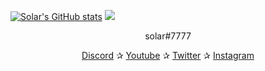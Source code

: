 [![Solar's GitHub stats](https://github-readme-stats.vercel.app/api?username=retributions&show_icons=true&theme=tokyonight)](https://github.com/retributions/github-readme-stats)
![](https://komarev.com/ghpvc/?username=retributions&style=plastic&color=blue)
<p align="center">solar#7777</p> <p align="center"> <a href="https://discord.gg/females">Discord</a> ✰ <a href="https://www.youtube.com/channel/UCNdjCahO5IkmVxPaIAPXQAw">Youtube</a> ✰ <a href="https://twitter.com/RealSolar">Twitter</a> ✰ <a href="https://www.instagram.com/realsolarr2/">Instagram</a> <br><br> </p>



